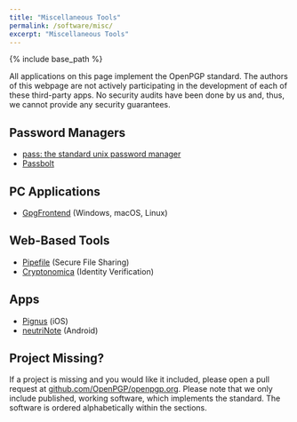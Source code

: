 ```yaml
---
title: "Miscellaneous Tools"
permalink: /software/misc/
excerpt: "Miscellaneous Tools"
---
```


{% include base_path %}

All applications on this page implement the OpenPGP standard.
The authors of this webpage are not actively participating in the development of each of these third-party apps.
No security audits have been done by us and, thus, we cannot provide any security guarantees.

## Password Managers

* [pass: the standard unix password manager](https://www.passwordstore.org/)
* [Passbolt](https://www.passbolt.com/)

## PC Applications

* [GpgFrontend](/software/misc/gpgfrontend/) (Windows, macOS, Linux)

## Web-Based Tools

* [Pipefile](https://pipefile.com) (Secure File Sharing)
* [Cryptonomica](https://cryptonomica.net/#!/openPGPOnline) (Identity Verification)

## Apps

* [Pignus](https://www.frobese.de/pignus) (iOS)
* [neutriNote](https://play.google.com/store/apps/details?id=com.appmindlab.nano) (Android)

## Project Missing?

If a project is missing and you would like it included, please open a pull request at [github.com/OpenPGP/openpgp.org](https://github.com/OpenPGP/openpgp.org).
Please note that we only include published, working software, which implements the standard.
The software is ordered alphabetically within the sections.
